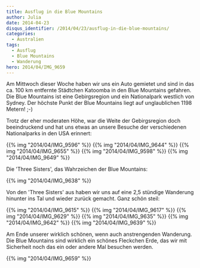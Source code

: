 ```yaml
---
title: Ausflug in die Blue Mountains
author: Julia
date: 2014-04-23
disqus_identifier: /2014/04/23/ausflug-in-die-blue-mountains/
categories:
  - Australien
tags:
  - Ausflug
  - Blue Mountains
  - Wanderung
hero: 2014/04/IMG_9659
---
```


Am Mittwoch dieser Woche haben wir uns ein Auto gemietet und sind in das ca. 100 km entfernte Städtchen Katoomba in den Blue Mountains gefahren.<!--more--> Die Blue
Mountains ist eine Gebirgsregion und ein Nationalpark westlich von Sydney. Der höchste Punkt der Blue Mountains liegt auf unglaublichen 1198 Metern! ;-)

Trotz der eher moderaten Höhe, war die Weite der Gebirgsregion doch beeindruckend und hat uns etwas an unsere Besuche der verschiedenen Nationalparks in
den USA erinnert:

{{% img "2014/04/IMG_9596" %}}
{{% img "2014/04/IMG_9644" %}}
{{% img "2014/04/IMG_9655" %}}
{{% img "2014/04/IMG_9598" %}}
{{% img "2014/04/IMG_9649" %}}

Die 'Three Sisters', das Wahrzeichen der Blue Mountains:

{{% img "2014/04/IMG_9638" %}}

Von den 'Three Sisters' aus haben wir uns auf eine 2,5 stündige Wanderung hinunter ins Tal und wieder zurück gemacht. Ganz schön steil:

{{% img "2014/04/IMG_9615" %}}
{{% img "2014/04/IMG_9617" %}}
{{% img "2014/04/IMG_9629" %}}
{{% img "2014/04/IMG_9635" %}}
{{% img "2014/04/IMG_9642" %}}
{{% img "2014/04/IMG_9639" %}}

Am Ende unserer wirklich schönen, wenn auch anstrengenden Wanderung. Die Blue Mountains sind wirklich ein schönes Fleckchen Erde, das wir mit Sicherheit noch
das ein oder andere Mal besuchen werden.

{{% img "2014/04/IMG_9659" %}}
